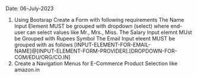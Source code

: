 Date: 06-July-2023
1. Using Bootsrap Create a Form with following requirements
    The Name Input Element MUST be grouped with dropdown (select) where end-user can select values like Mr., Mrs., Miss.
    The Salary Input elemnt MUst be Grouped with Rupees Symbol
    The Email Input eleent MUST be grouped with as follows
    [INPUT-ELEMENT-FOR-EMAIL-NAME]@[INPUT-ELEMENT-FORM-PROVIDER].[DROPDOWN-FOR-COM/EDU/ORG/CO.IN]
2. Create a Navigation Menus for E-Commerce Product Selection like amazon.in